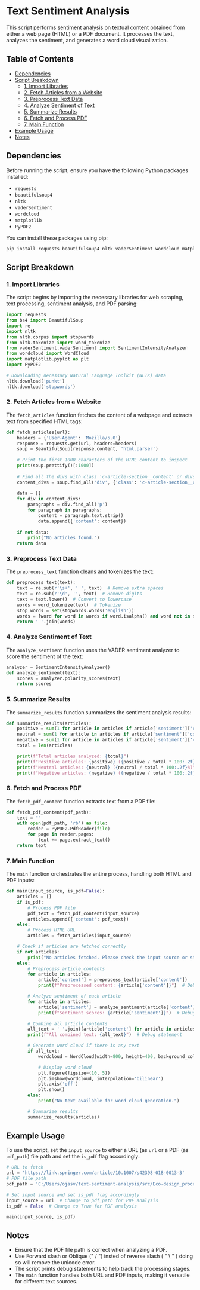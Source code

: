 # Text Sentiment Analysis

This script performs sentiment analysis on textual content obtained from either a web page (HTML) or a PDF document. It processes the text, analyzes the sentiment, and generates a word cloud visualization.

## Table of Contents

- [Dependencies](#dependencies)
- [Script Breakdown](#script-breakdown)
  - [1. Import Libraries](#1-import-libraries)
  - [2. Fetch Articles from a Website](#2-fetch-articles-from-a-website)
  - [3. Preprocess Text Data](#3-preprocess-text-data)
  - [4. Analyze Sentiment of Text](#4-analyze-sentiment-of-text)
  - [5. Summarize Results](#5-summarize-results)
  - [6. Fetch and Process PDF](#6-fetch-and-process-pdf)
  - [7. Main Function](#7-main-function)
- [Example Usage](#example-usage)
- [Notes](#notes)

## Dependencies

Before running the script, ensure you have the following Python packages installed:

- `requests`
- `beautifulsoup4`
- `nltk`
- `vaderSentiment`
- `wordcloud`
- `matplotlib`
- `PyPDF2`

You can install these packages using pip:

```bash
pip install requests beautifulsoup4 nltk vaderSentiment wordcloud matplotlib PyPDF2
```

## Script Breakdown

### 1. Import Libraries

The script begins by importing the necessary libraries for web scraping, text processing, sentiment analysis, and PDF parsing:

```python
import requests
from bs4 import BeautifulSoup
import re
import nltk
from nltk.corpus import stopwords
from nltk.tokenize import word_tokenize
from vaderSentiment.vaderSentiment import SentimentIntensityAnalyzer
from wordcloud import WordCloud
import matplotlib.pyplot as plt
import PyPDF2

# Downloading necessary Natural Language Toolkit (NLTK) data
nltk.download('punkt')
nltk.download('stopwords')
```

### 2. Fetch Articles from a Website

The `fetch_articles` function fetches the content of a webpage and extracts text from specified HTML tags:

```python
def fetch_articles(url):
    headers = {'User-Agent': 'Mozilla/5.0'}
    response = requests.get(url, headers=headers)
    soup = BeautifulSoup(response.content, 'html.parser')
    
    # Print the first 1000 characters of the HTML content to inspect
    print(soup.prettify()[:1000])
    
    # Find all the divs with class 'c-article-section__content' or divs with the content to be analyzed
    content_divs = soup.find_all('div', {'class': 'c-article-section__content'})
    
    data = []
    for div in content_divs:
        paragraphs = div.find_all('p')
        for paragraph in paragraphs:
            content = paragraph.text.strip()
            data.append({'content': content})
    
    if not data:
        print("No articles found.")
    return data
```

### 3. Preprocess Text Data

The `preprocess_text` function cleans and tokenizes the text:

```python
def preprocess_text(text):
    text = re.sub(r'\s+', ' ', text)  # Remove extra spaces
    text = re.sub(r'\d', '', text)  # Remove digits
    text = text.lower()  # Convert to lowercase
    words = word_tokenize(text)  # Tokenize
    stop_words = set(stopwords.words('english'))
    words = [word for word in words if word.isalpha() and word not in stop_words]  # Remove stopwords and non-alphabetic words
    return ' '.join(words)
```

### 4. Analyze Sentiment of Text

The `analyze_sentiment` function uses the VADER sentiment analyzer to score the sentiment of the text:

```python
analyzer = SentimentIntensityAnalyzer()
def analyze_sentiment(text):
    scores = analyzer.polarity_scores(text)
    return scores
```

### 5. Summarize Results

The `summarize_results` function summarizes the sentiment analysis results:

```python
def summarize_results(articles):
    positive = sum(1 for article in articles if article['sentiment']['compound'] > 0)
    neutral = sum(1 for article in articles if article['sentiment']['compound'] == 0)
    negative = sum(1 for article in articles if article['sentiment']['compound'] < 0)
    total = len(articles)

    print(f"Total articles analyzed: {total}")
    print(f"Positive articles: {positive} ({positive / total * 100:.2f}%)")
    print(f"Neutral articles: {neutral} ({neutral / total * 100:.2f}%)")
    print(f"Negative articles: {negative} ({negative / total * 100:.2f}%)")
```

### 6. Fetch and Process PDF

The `fetch_pdf_content` function extracts text from a PDF file:

```python
def fetch_pdf_content(pdf_path):
    text = ""
    with open(pdf_path, 'rb') as file:
        reader = PyPDF2.PdfReader(file)
        for page in reader.pages:
            text += page.extract_text()
    return text
```

### 7. Main Function

The `main` function orchestrates the entire process, handling both HTML and PDF inputs:

```python
def main(input_source, is_pdf=False):
    articles = []
    if is_pdf:
        # Process PDF file
        pdf_text = fetch_pdf_content(input_source)
        articles.append({'content': pdf_text})
    else:
        # Process HTML URL
        articles = fetch_articles(input_source)

    # Check if articles are fetched correctly
    if not articles:
        print("No articles fetched. Please check the input source or structure.")
    else:
        # Preprocess article contents
        for article in articles:
            article['content'] = preprocess_text(article['content'])
            print(f"Preprocessed content: {article['content']}")  # Debug statement

        # Analyze sentiment of each article
        for article in articles:
            article['sentiment'] = analyze_sentiment(article['content'])
            print(f"Sentiment scores: {article['sentiment']}")  # Debug statement

        # Combine all article contents
        all_text = ' '.join([article['content'] for article in articles])
        print(f"All combined text: {all_text}")  # Debug statement

        # Generate word cloud if there is any text
        if all_text:
            wordcloud = WordCloud(width=800, height=400, background_color='white').generate(all_text)

            # Display word cloud
            plt.figure(figsize=(10, 5))
            plt.imshow(wordcloud, interpolation='bilinear')
            plt.axis('off')
            plt.show()
        else:
            print("No text available for word cloud generation.")

        # Summarize results
        summarize_results(articles)
```

## Example Usage

To use the script, set the `input_source` to either a URL (as `url` or a PDF (as `pdf_path`) file path and set the `is_pdf` flag accordingly:

```python
# URL to fetch
url = 'https://link.springer.com/article/10.1007/s42398-018-0013-3'
# PDF file path 
pdf_path = 'C:/Users/ojasv/text-sentiment-analysis/src/Eco-design_processes_in_the_automotive_industry.pdf'

# Set input source and set is_pdf flag accordingly
input_source = url  # Change to pdf_path for PDF analysis
is_pdf = False  # Change to True for PDF analysis

main(input_source, is_pdf)
```

## Notes

- Ensure that the PDF file path is correct when analyzing a PDF.
- Use Forward slash or Oblique (" / ") insted of reverse slash ( " \ " ) doing so will remove the unicode error.
- The script prints debug statements to help track the processing stages.
- The `main` function handles both URL and PDF inputs, making it versatile for different text sources.

